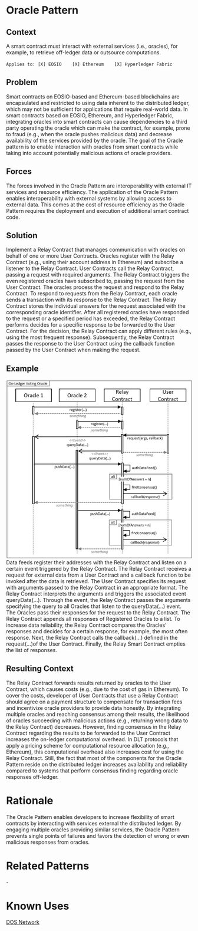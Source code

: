 # Oracle Pattern
## Context
A smart contract must interact with external services (i.e., oracles), for example, to retrieve off-ledger data or outsource computations.

``Applies to: [X] EOSIO    [X] Ethereum    [X] Hyperledger Fabric``
## Problem
Smart contracts on EOSIO-based and Ethereum-based blockchains are encapsulated and restricted to using data inherent to the distributed ledger, which may not be sufficient for applications that require real-world data. In smart contracts based on EOSIO, Ethereum, and Hyperledger Fabric, integrating oracles into smart contracts can cause dependencies to a third party operating the oracle which can make the contract, for example, prone to fraud (e.g., when the oracle pushes malicious data) and decrease availability of the services provided by the oracle. The goal of the Oracle pattern is to enable interaction with oracles from smart contracts while taking into account potentially malicious actions of oracle providers.

## Forces
The forces involved in the Oracle Pattern are interoperability with external IT services and resource efficiency. The application of the Oracle Pattern enables interoperability with external systems by allowing access to external data. This comes at the cost of resource efficiency as the Oracle Pattern requires the deployment and execution of additional smart contract code. 

## Solution
Implement a Relay Contract that manages communication with oracles on behalf of one or more User Contracts. Oracles register with the Relay Contract (e.g., using their account address in Ethereum) and subscribe a listener to the Relay Contract. User Contracts call the Relay Contract, passing a request with required arguments. The Relay Contract triggers the even registered oracles have subscribed to, passing the request from the User Contract. The oracles process the request and respond to the Relay Contract. To respond to requests from the Relay Contract, each oracle sends a transaction with its response to the Relay Contract. The Relay Contract stores the individual answers for the request associated with the corresponding oracle identifier. After all registered oracles have responded to the request or a specified period has exceeded, the Relay Contract performs decides for a specific response to be forwarded to the User Contract. For the decision, the Relay Contract can apply different rules (e.g., using the most frequent response). Subsequently, the Relay Contract passes the response to the User Contract using the callback function passed by the User Contract when making the request.

## Example
![Oracle](Oracle%20Pattern%20-%20On-Ledger%20Voting%20Oracle.png)  
Data feeds register their addresses with the Relay Contract and listen on a certain event triggered by the Relay Contract. The Relay Contract receives a request for external data from a User Contract and a callback function to be invoked after the data is retrieved. The User Contract specifies its request with arguments passed to the Relay Contract in an appropriate format. The Relay Contract interprets the arguments and triggers the associated event queryData(…). Through the event, the Relay Contract passes the arguments specifying the query to all Oracles that listen to the queryData(…) event. The Oracles pass their responses for the request to the Relay Contract. The Relay Contract appends all responses of Registered Oracles to a list. To increase data reliability, the Relay Contract compares the Oracles’ responses and decides for a certain response, for example, the most often response. Next, the Relay Contract calls the callback(…) defined in the request(…)of the User Contract. Finally, the Relay Smart Contract empties the list of responses.

## Resulting Context
The Relay Contract forwards results returned by oracles to the User Contract, which causes costs (e.g., due to the cost of gas in Ethereum). To cover the costs, developer of User Contracts that use a Relay Contract should agree on a payment structure to compensate for transaction fees and incentivize oracle providers to provide data honestly.
By integrating multiple oracles and reaching consensus among their results, the likelihood of oracles succeeding with malicious actions (e.g., returning wrong data to the Relay Contract) decreases. However, finding consensus in the Relay Contract regarding the results to be forwarded to the User Contract increases the on-ledger computational overhead. In DLT protocols that apply a pricing scheme for computational resource allocation (e.g., Ethereum), this computational overhead also increases cost for using the Relay Contract. Still, the fact that most of the components for the Oracle Pattern reside on the distributed ledger increases availability and reliability compared to systems that perform consensus finding regarding oracle responses off-ledger.

# Rationale
The Oracle Pattern enables developers to increase flexibility of smart contracts by interacting with services external the distributed ledger. By engaging multiple oracles providing similar services, the Oracle Pattern prevents single points of failures and favors the detection of wrong or even malicious responses from oracles. 

# Related Patterns
\-
# Known Uses
[DOS Network](https://drive.google.com/file/d/1Ea1z8hBaf3VkrR3nXG5jQHoXgHnN_3sx/view)
